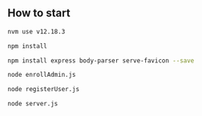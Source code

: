 ## How to start
```bash
nvm use v12.18.3

npm install

npm install express body-parser serve-favicon --save

node enrollAdmin.js

node registerUser.js

node server.js
```
